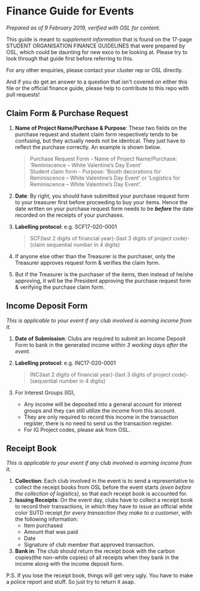 # Finance Guide for Events
<i>Prepared as of 9 February 2019, verified with OSL for content.</i>

This guide is meant to <i>supplement information</i> that is found on the 17-page STUDENT ORGANISATION FINANCE GUIDELINES that were prepared by OSL, which could be daunting for new exco to be looking at.
Please try to look through that guide first before referring to this.

For any other enquiries, please contact your cluster rep or OSL directly. 

And if you do get an answer to a question that isn't covered on either this file or the official finance guide, please help to contribute to this repo with pull requests!

## Claim Form & Purchase Request
1. <b>Name of Project Name/Purchase & Purpose</b>: These two fields on the purchase request and student claim form respectively tends to be confusing, but they actually needs not be identical. They just have to reflect the purchase correctly. An example is shown below.

    > Purchase Request Form - Name of Project Name/Purchase: ‘Reminiscence – White Valentine’s Day Event’ 
<br> Student claim form - Purpose: ‘Booth decorations for Reminiscence – White Valentine’s Day Event’ or ‘Logistics for Reminiscence – White Valentine’s Day Event’.
2. <b>Date</b>: By right, you should have submitted your purchase request form to your treasurer first before proceeding to buy your items. 
Hence the date written on your purchase request form needs to be <b><i>before</i></b> the date recorded on the receipts of your purchases.
3. <b>Labelling protocol</b>: e.g. SCF17-020-0001
    > SCF(last 2 digits of financial year)-(last 3 digits of project code)-(claim sequential number in 4 digits)
4. If anyone else other than the Treasurer is the purchaser, only the Treasurer approves request form & verifies the claim form.
5. But if the Treasurer is the purchaser of the items, then instead of he/she approving, it will be the President approving the purchase request form & verifying the purchase claim form.


## Income Deposit Form
<i> This is applicable to your event if any club involved is earning income from it. </i>
1. <b>Date of Submission</b>: Clubs are required to submit an Income Deposit Form to bank in the generated income within <i>3 working days after the event</i>.
2. <b>Labelling protocol</b>: e.g. INC17-020-0001
    > INC(last 2 digits of financial year)-(last 3 digits of project code)-(sequential number in 4 digits)
    
3. For Interest Groups (IG), 
    - Any income will be deposited into a general account for interest groups and they can still utilize the income from this account.
    - They are only required to record this income in the transaction register, there is no need to send us the transaction register.
    - For IG Project codes, please ask from OSL. 


## Receipt Book
<i> This is applicable to your event if any club involved is earning income from it. </i>
1. <b>Collection</b>: Each club involved in the event is to send a representative to collect the receipt books from OSL before the event starts <i>(even before the collection of logistics)</i>, so that each receipt book is accounted for.
2. <b>Issuing Receipts</b>: On the event day, clubs have to collect a receipt book to record their transactions, in which they have to issue an official white color SUTD receipt <i>for every transaction they make to a customer</i>, with the following information:
    - Item purchased
    - Amount that was paid
    - Date
    - Signature of club member that approved transaction. 
3. <b>Bank in</b>: The club should return the receipt book with the carbon copies(the non-white copies) of all receipts when they bank in the income along with the income deposit form. 

P.S. If you lose the receipt book, things will get very ugly. You have to make a police report and stuff. So just try to return it asap.
